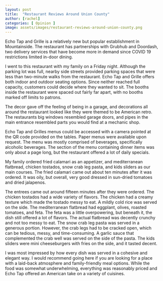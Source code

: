 ```yaml
---
layout: post
title:  "Restaurant Reviews Around Union County"
author: [rachel]
categories: [ Opinion ]
image: assets/images/restaurant-reviews-around-union-county.png
---
```


Echo Tap and Grille is a relatively new but popular establishment in Mountainside. The restaurant has partnerships with Grubhub and Doordash, two delivery services that have become more in demand since COVID 19 restrictions limited in-door dining. 

I went to this restaurant with my family on a Friday night. Although the parking lot was full, nearby side streets provided parking spaces that were less than two-minute walks from the restaurant. Echo Tap and Grille offers both indoor and outdoor seating options. Since neither reached full capacity, customers could decide where they wanted to sit. The booths inside the restaurant were spaced out fairly far apart, with no booths marked off limits to patrons. 

The decor gave off the feeling of being in a garage, and decorations all around the restaurant looked like they were themed to be American retro. The restaurants big windows resembled garage doors, and pipes in the main entrance resembled parts you would find at a mechanic shop. 

Echo Tap and Grilles menus could be accessed with a camera pointed at the QR code provided on the tables. Paper menus were available upon request. The menu was mostly comprised of beverages, specifically alcoholic beverages. The section of the menu containing dinner items was only about a page long, but the restaurant offered a lot of daily specials. 

My family ordered fried calamari as an appetizer, and mediterranean flatbread, chicken tostados, snow crab leg pasta, and kids sliders as our main courses. The fried calamari came out about ten minutes after it was ordered. It was oily, but overall, very good dressed in sun-dried tomatoes and dried jalapenos. 

The entrees came out around fifteen minutes after they were ordered. The chicken tostados had a wide variety of flavors. The chicken had a creamy texture which made the tostado messy to eat. A mildly cold rice was served on the side. The mediterranean flatbread had eggplant, olives, roasted tomatoes, and feta. The feta was a little overpowering, but beneath it, the dish still offered a lot of flavors. The actual flatbread was decently crunchy and not too messy to eat. The snow crab leg pasta was served in a generous portion. However, the crab legs had to be cracked open, which can be tedious, messy, and time-consuming. A garlic sauce that complemented the crab well was served on the side of the pasta. The kids sliders were mini cheeseburgers with fries on the side, and it tasted decent. 

I was most impressed by how every dish was served in a cohesive and elegant way. I would recommend going here if you are looking for a place with a laid-back atmosphere and family-friendly meal options. While the food was somewhat underwhelming, everything was reasonably priced and Echo Tap offered an American take on a variety of cuisines. 


